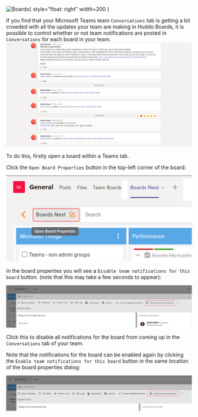 ![Boards](../../../assets/images/boards-logo.jpg){ style="float: right" width=200 }

If you find that your Microsoft Teams team `Conversations` tab is getting a bit crowded with all the updates your team are making in Huddo Boards, it is possible to control whether or not team notifications are posted in `Conversations` for each board in your team.
![Conversations](../../msgraph/teams/bot_conversations.png)

To do this, firstly open a board within a Teams tab.

Click the `Open Board Properties` button in the top-left corner of the board:

![Open Board Properties](open-board-options.png)

In the board properties you will see a `Disable team notifications for this board` button. (note that this may take a few seconds to appear):

![Disable team notifications](disable-team-notifications.png)

Click this to disable all notifications for the board from coming up in the `Conversations` tab of your team.

Note that the notifications for the board can be enabled again by clicking the `Enable team notifications for this board` button in the same location of the board properties dialog:

![Enable team notifications](enable-team-notifications.png)
